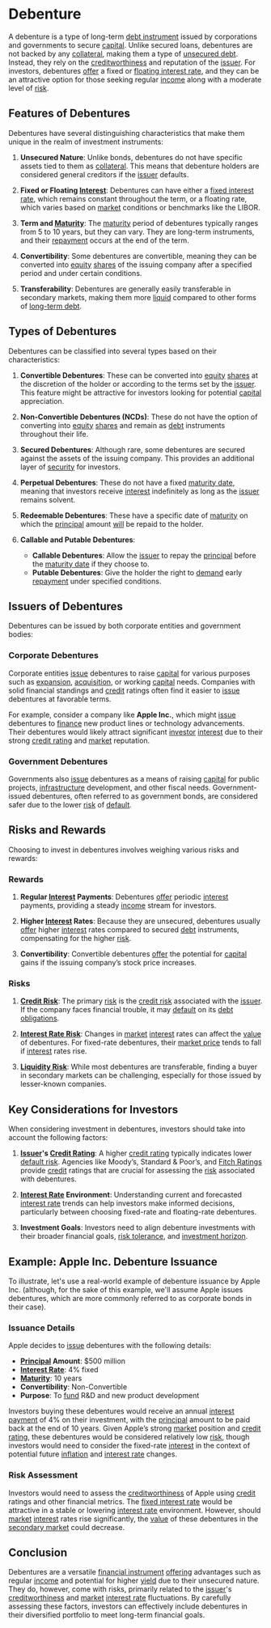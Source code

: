 # Debenture

A debenture is a type of long-term [debt instrument](../d/debt_instrument.md) issued by corporations and governments to secure [capital](../c/capital.md). Unlike secured loans, debentures are not backed by any [collateral](../c/collateral.md), making them a type of [unsecured debt](../u/unsecured_debt.md). Instead, they rely on the [creditworthiness](../c/creditworthiness.md) and reputation of the [issuer](../i/issuer.md). For investors, debentures [offer](../o/offer.md) a fixed or [floating interest rate](../f/floating_interest_rate.md), and they can be an attractive option for those seeking regular [income](../i/income.md) along with a moderate level of [risk](../r/risk.md).

## Features of Debentures

Debentures have several distinguishing characteristics that make them unique in the realm of investment instruments:

1. **Unsecured Nature**: Unlike bonds, debentures do not have specific assets tied to them as [collateral](../c/collateral.md). This means that debenture holders are considered general creditors if the [issuer](../i/issuer.md) defaults.
   
2. **Fixed or Floating [Interest](../i/interest.md)**: Debentures can have either a [fixed interest rate](../f/fixed_interest_rate.md), which remains constant throughout the term, or a floating rate, which varies based on [market](../m/market.md) conditions or benchmarks like the LIBOR.

3. **Term and [Maturity](../m/maturity.md)**: The [maturity](../m/maturity.md) period of debentures typically ranges from 5 to 10 years, but they can vary. They are long-term instruments, and their [repayment](../r/repayment.md) occurs at the end of the term.

4. **Convertibility**: Some debentures are convertible, meaning they can be converted into [equity](../e/equity.md) [shares](../s/shares.md) of the issuing company after a specified period and under certain conditions.

5. **Transferability**: Debentures are generally easily transferable in secondary markets, making them more [liquid](../l/liquid.md) compared to other forms of [long-term debt](../l/long-term_debt.md).

## Types of Debentures

Debentures can be classified into several types based on their characteristics:

1. **Convertible Debentures**: These can be converted into [equity](../e/equity.md) [shares](../s/shares.md) at the discretion of the holder or according to the terms set by the [issuer](../i/issuer.md). This feature might be attractive for investors looking for potential [capital](../c/capital.md) appreciation.

2. **Non-Convertible Debentures (NCDs)**: These do not have the option of converting into [equity](../e/equity.md) [shares](../s/shares.md) and remain as [debt](../d/debt.md) instruments throughout their life.

3. **Secured Debentures**: Although rare, some debentures are secured against the assets of the issuing company. This provides an additional layer of [security](../s/security.md) for investors.

4. **Perpetual Debentures**: These do not have a fixed [maturity date](../m/maturity_date.md), meaning that investors receive [interest](../i/interest.md) indefinitely as long as the [issuer](../i/issuer.md) remains solvent.

5. **Redeemable Debentures**: These have a specific date of [maturity](../m/maturity.md) on which the [principal](../p/principal.md) amount [will](../w/will.md) be repaid to the holder.

6. **Callable and Putable Debentures**:
   - **Callable Debentures**: Allow the [issuer](../i/issuer.md) to repay the [principal](../p/principal.md) before the [maturity date](../m/maturity_date.md) if they choose to.
   - **Putable Debentures**: Give the holder the right to [demand](../d/demand.md) early [repayment](../r/repayment.md) under specified conditions.

## Issuers of Debentures

Debentures can be issued by both corporate entities and government bodies:

### Corporate Debentures

Corporate entities [issue](../i/issue.md) debentures to raise [capital](../c/capital.md) for various purposes such as [expansion](../e/expansion.md), [acquisition](../a/acquisition.md), or working [capital](../c/capital.md) needs. Companies with solid financial standings and [credit](../c/credit.md) ratings often find it easier to [issue](../i/issue.md) debentures at favorable terms.

For example, consider a company like **Apple Inc.**, which might [issue](../i/issue.md) debentures to [finance](../f/finance.md) new product lines or technology advancements. Their debentures would likely attract significant [investor](../i/investor.md) [interest](../i/interest.md) due to their strong [credit rating](../c/credit_rating.md) and [market](../m/market.md) reputation.

### Government Debentures

Governments also [issue](../i/issue.md) debentures as a means of raising [capital](../c/capital.md) for public projects, [infrastructure](../i/infrastructure.md) development, and other fiscal needs. Government-issued debentures, often referred to as government bonds, are considered safer due to the lower [risk](../r/risk.md) of [default](../d/default.md).

## Risks and Rewards

Choosing to invest in debentures involves weighing various risks and rewards:

### Rewards

1. **Regular [Interest](../i/interest.md) Payments**: Debentures [offer](../o/offer.md) periodic [interest](../i/interest.md) payments, providing a steady [income](../i/income.md) stream for investors.
   
2. **Higher [Interest](../i/interest.md) Rates**: Because they are unsecured, debentures usually [offer](../o/offer.md) higher [interest](../i/interest.md) rates compared to secured [debt](../d/debt.md) instruments, compensating for the higher [risk](../r/risk.md).

3. **Convertibility**: Convertible debentures [offer](../o/offer.md) the potential for [capital](../c/capital.md) gains if the issuing company’s stock price increases.

### Risks

1. **[Credit Risk](../c/credit_risk.md)**: The primary [risk](../r/risk.md) is the [credit risk](../c/credit_risk.md) associated with the [issuer](../i/issuer.md). If the company faces financial trouble, it may [default](../d/default.md) on its [debt](../d/debt.md) [obligations](../o/obligation.md).
   
2. **[Interest Rate Risk](../i/interest_rate_risk.md)**: Changes in [market](../m/market.md) [interest](../i/interest.md) rates can affect the [value](../v/value.md) of debentures. For fixed-rate debentures, their [market price](../m/market_price.md) tends to fall if [interest](../i/interest.md) rates rise.

3. **[Liquidity Risk](../l/liquidity_risk.md)**: While most debentures are transferable, finding a buyer in secondary markets can be challenging, especially for those issued by lesser-known companies.

## Key Considerations for Investors

When considering investment in debentures, investors should take into account the following factors:

1. **[Issuer](../i/issuer.md)'s [Credit Rating](../c/credit_rating.md)**: A higher [credit rating](../c/credit_rating.md) typically indicates lower [default risk](../d/default_risk.md). Agencies like Moody’s, Standard & Poor’s, and [Fitch Ratings](../f/fitch_ratings.md) provide [credit](../c/credit.md) ratings that are crucial for assessing the [risk](../r/risk.md) associated with debentures.

2. **[Interest Rate](../i/interest_rate.md) Environment**: Understanding current and forecasted [interest rate](../i/interest_rate.md) trends can help investors make informed decisions, particularly between choosing fixed-rate and floating-rate debentures.

3. **Investment Goals**: Investors need to align debenture investments with their broader financial goals, [risk tolerance](../r/risk_tolerance.md), and [investment horizon](../i/investment_horizon.md).

## Example: Apple Inc. Debenture Issuance

To illustrate, let's use a real-world example of debenture issuance by Apple Inc. (although, for the sake of this example, we'll assume Apple issues debentures, which are more commonly referred to as corporate bonds in their case).

### Issuance Details

Apple decides to [issue](../i/issue.md) debentures with the following details:

- **[Principal](../p/principal.md) Amount**: $500 million
- **[Interest Rate](../i/interest_rate.md)**: 4% fixed
- **[Maturity](../m/maturity.md)**: 10 years
- **Convertibility**: Non-Convertible
- **Purpose**: To [fund](../f/fund.md) R&D and new product development

Investors buying these debentures would receive an annual [interest](../i/interest.md) [payment](../p/payment.md) of 4% on their investment, with the [principal](../p/principal.md) amount to be paid back at the end of 10 years. Given Apple’s strong [market](../m/market.md) position and [credit rating](../c/credit_rating.md), these debentures would be considered relatively low [risk](../r/risk.md), though investors would need to consider the fixed-rate [interest](../i/interest.md) in the context of potential future [inflation](../i/inflation.md) and [interest rate](../i/interest_rate.md) changes.

### Risk Assessment

Investors would need to assess the [creditworthiness](../c/creditworthiness.md) of Apple using [credit](../c/credit.md) ratings and other financial metrics. The [fixed interest rate](../f/fixed_interest_rate.md) would be attractive in a stable or lowering [interest rate](../i/interest_rate.md) environment. However, should [market](../m/market.md) [interest](../i/interest.md) rates rise significantly, the [value](../v/value.md) of these debentures in the [secondary market](../s/secondary_market.md) could decrease.

## Conclusion

Debentures are a versatile [financial instrument](../f/financial_instrument.md) [offering](../o/offering.md) advantages such as regular [income](../i/income.md) and potential for higher [yield](../y/yield.md) due to their unsecured nature. They do, however, come with risks, primarily related to the [issuer](../i/issuer.md)'s [creditworthiness](../c/creditworthiness.md) and [market](../m/market.md) [interest rate](../i/interest_rate.md) fluctuations. By carefully assessing these factors, investors can effectively include debentures in their diversified portfolio to meet long-term financial goals.